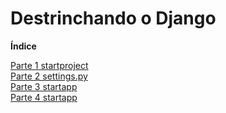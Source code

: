 # Destrinchando o Django

**Índice**

[Parte 1 startproject](https://medium.com/@nandovalente/destrinchando-o-django-973473199a3c) <br>
[Parte 2 settings.py](https://medium.com/@nandovalente/destrinchando-o-django-536f8a1cb621) <br>
[Parte 3 startapp](https://medium.com/@nandovalente/destrinchando-o-django-e87ebcf52191) <br>
[Parte 4 startapp](https://medium.com/@nandovalente/destrinchando-o-django-264aa45819c7) <br>

